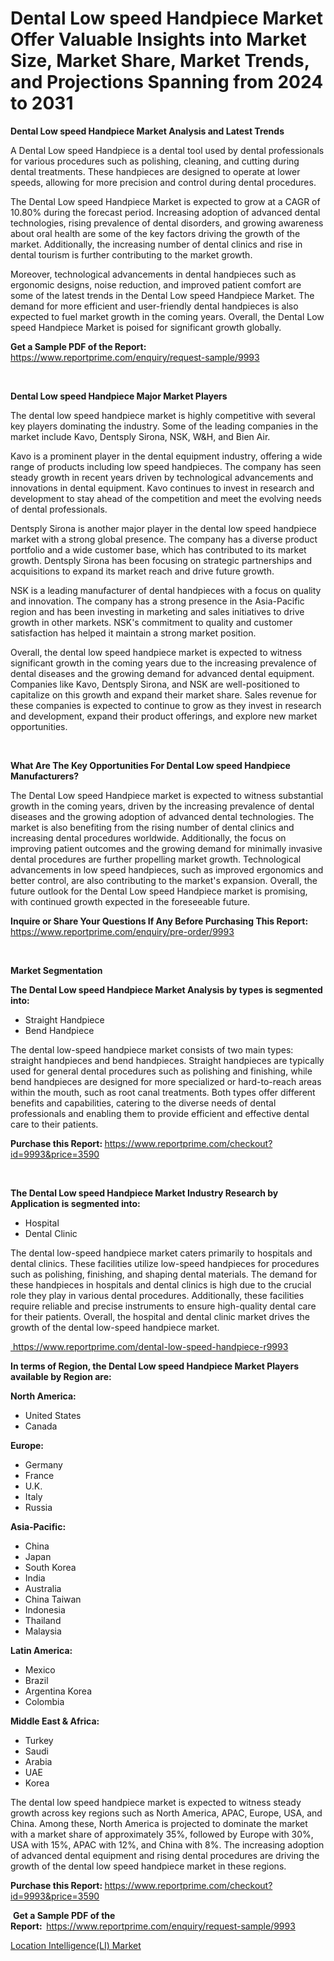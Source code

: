 <p><h1>Dental Low speed Handpiece Market Offer Valuable Insights into Market Size, Market Share, Market Trends, and Projections Spanning from 2024 to 2031</h1></p><p><strong>Dental Low speed Handpiece Market Analysis and Latest Trends</strong></p>
<p><p>A Dental Low speed Handpiece is a dental tool used by dental professionals for various procedures such as polishing, cleaning, and cutting during dental treatments. These handpieces are designed to operate at lower speeds, allowing for more precision and control during dental procedures.</p><p>The Dental Low speed Handpiece Market is expected to grow at a CAGR of 10.80% during the forecast period. Increasing adoption of advanced dental technologies, rising prevalence of dental disorders, and growing awareness about oral health are some of the key factors driving the growth of the market. Additionally, the increasing number of dental clinics and rise in dental tourism is further contributing to the market growth.</p><p>Moreover, technological advancements in dental handpieces such as ergonomic designs, noise reduction, and improved patient comfort are some of the latest trends in the Dental Low speed Handpiece Market. The demand for more efficient and user-friendly dental handpieces is also expected to fuel market growth in the coming years. Overall, the Dental Low speed Handpiece Market is poised for significant growth globally.</p></p>
<p><strong>Get a Sample PDF of the Report:&nbsp;</strong> <a href="https://www.reportprime.com/enquiry/request-sample/9993">https://www.reportprime.com/enquiry/request-sample/9993</a></p>
<p>&nbsp;</p>
<p><strong>Dental Low speed Handpiece Major Market Players</strong></p>
<p><p>The dental low speed handpiece market is highly competitive with several key players dominating the industry. Some of the leading companies in the market include Kavo, Dentsply Sirona, NSK, W&H, and Bien Air. </p><p>Kavo is a prominent player in the dental equipment industry, offering a wide range of products including low speed handpieces. The company has seen steady growth in recent years driven by technological advancements and innovations in dental equipment. Kavo continues to invest in research and development to stay ahead of the competition and meet the evolving needs of dental professionals.</p><p>Dentsply Sirona is another major player in the dental low speed handpiece market with a strong global presence. The company has a diverse product portfolio and a wide customer base, which has contributed to its market growth. Dentsply Sirona has been focusing on strategic partnerships and acquisitions to expand its market reach and drive future growth.</p><p>NSK is a leading manufacturer of dental handpieces with a focus on quality and innovation. The company has a strong presence in the Asia-Pacific region and has been investing in marketing and sales initiatives to drive growth in other markets. NSK's commitment to quality and customer satisfaction has helped it maintain a strong market position.</p><p>Overall, the dental low speed handpiece market is expected to witness significant growth in the coming years due to the increasing prevalence of dental diseases and the growing demand for advanced dental equipment. Companies like Kavo, Dentsply Sirona, and NSK are well-positioned to capitalize on this growth and expand their market share. Sales revenue for these companies is expected to continue to grow as they invest in research and development, expand their product offerings, and explore new market opportunities.</p></p>
<p>&nbsp;</p>
<p><strong>What Are The Key Opportunities For Dental Low speed Handpiece Manufacturers?</strong></p>
<p><p>The Dental Low speed Handpiece market is expected to witness substantial growth in the coming years, driven by the increasing prevalence of dental diseases and the growing adoption of advanced dental technologies. The market is also benefiting from the rising number of dental clinics and increasing dental procedures worldwide. Additionally, the focus on improving patient outcomes and the growing demand for minimally invasive dental procedures are further propelling market growth. Technological advancements in low speed handpieces, such as improved ergonomics and better control, are also contributing to the market's expansion. Overall, the future outlook for the Dental Low speed Handpiece market is promising, with continued growth expected in the foreseeable future.</p></p>
<p><strong>Inquire or Share Your Questions If Any Before Purchasing This Report:</strong> <a href="https://www.reportprime.com/enquiry/pre-order/9993">https://www.reportprime.com/enquiry/pre-order/9993</a></p>
<p>&nbsp;</p>
<p><strong>Market Segmentation</strong></p>
<p><strong>The Dental Low speed Handpiece Market Analysis by types is segmented into:</strong></p>
<p><ul><li>Straight Handpiece</li><li>Bend Handpiece</li></ul></p>
<p><p>The dental low-speed handpiece market consists of two main types: straight handpieces and bend handpieces. Straight handpieces are typically used for general dental procedures such as polishing and finishing, while bend handpieces are designed for more specialized or hard-to-reach areas within the mouth, such as root canal treatments. Both types offer different benefits and capabilities, catering to the diverse needs of dental professionals and enabling them to provide efficient and effective dental care to their patients.</p></p>
<p><strong>Purchase this Report:&nbsp;</strong><a href="https://www.reportprime.com/checkout?id=9993&price=3590">https://www.reportprime.com/checkout?id=9993&price=3590</a></p>
<p>&nbsp;</p>
<p><strong>The Dental Low speed Handpiece Market Industry Research by Application is segmented into:</strong></p>
<p><ul><li>Hospital</li><li>Dental Clinic</li></ul></p>
<p><p>The dental low-speed handpiece market caters primarily to hospitals and dental clinics. These facilities utilize low-speed handpieces for procedures such as polishing, finishing, and shaping dental materials. The demand for these handpieces in hospitals and dental clinics is high due to the crucial role they play in various dental procedures. Additionally, these facilities require reliable and precise instruments to ensure high-quality dental care for their patients. Overall, the hospital and dental clinic market drives the growth of the dental low-speed handpiece market.</p></p>
<p><a href="https://www.reportprime.com/dental-low-speed-handpiece-r9993">&nbsp;https://www.reportprime.com/dental-low-speed-handpiece-r9993</a></p>
<p><strong>In terms of Region, the Dental Low speed Handpiece Market Players available by Region are:</strong></p>
<p>
    <p> <strong> North America: </strong>
        <ul>
            <li>United States</li>
            <li>Canada</li>
        </ul>
        </p> 
    <p> <strong> Europe: </strong>
        <ul>
            <li>Germany</li>
            <li>France</li>
            <li>U.K.</li>
            <li>Italy</li>
            <li>Russia</li>
        </ul>
        </p> 
    <p> <strong> Asia-Pacific: </strong>
        <ul>
            <li>China</li>
            <li>Japan</li>
            <li>South Korea</li>
            <li>India</li>
            <li>Australia</li>
            <li>China Taiwan</li>
            <li>Indonesia</li>
            <li>Thailand</li>
            <li>Malaysia</li>
        </ul>
        </p> 
    <p> <strong> Latin America: </strong>
        <ul>
            <li>Mexico</li>
            <li>Brazil</li>
            <li>Argentina Korea</li>
            <li>Colombia</li>
        </ul>
        </p> 
    <p> <strong> Middle East & Africa: </strong>
        <ul>
            <li>Turkey</li>
            <li>Saudi</li>
            <li>Arabia</li>
            <li>UAE</li>
            <li>Korea</li>
        </ul>
    </p>
    </p>
<p><p>The dental low speed handpiece market is expected to witness steady growth across key regions such as North America, APAC, Europe, USA, and China. Among these, North America is projected to dominate the market with a market share of approximately 35%, followed by Europe with 30%, USA with 15%, APAC with 12%, and China with 8%. The increasing adoption of advanced dental equipment and rising dental procedures are driving the growth of the dental low speed handpiece market in these regions.</p></p>
<p><strong>Purchase this Report: </strong><a href="https://www.reportprime.com/checkout?id=9993&price=3590">https://www.reportprime.com/checkout?id=9993&price=3590</a></p>
<p>&nbsp;<strong>Get a Sample PDF of the Report:&nbsp;&nbsp;</strong><a href="https://www.reportprime.com/enquiry/request-sample/9993">https://www.reportprime.com/enquiry/request-sample/9993</a></p>
<p><strong></strong></p>
<p><p><a href="https://www.linkedin.com/pulse/location-intelligenceli-market-share-amp-new-trends-analysis-dugaf">Location Intelligence(LI) Market</a></p></p>
